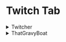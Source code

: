 # Twitch Tab <br>

<details>
  <summary> Twitcher </summary>
  
  Require [twitcher mod](https://www.curseforge.com/minecraft/mc-mods/twitcher) to use <br>
  ![chat image](/assets/twitch_tab.png "twitch tab")
  
</details>
  
<details>
  <summary> ThatGravyBoat </summary>
  
  Require ThatGravyBoat's Twitch Mod to use
  ![chat image](/assets/Gravy_tab.png "twitch tab") <br>
  Emotes from ThatGravyBoat's Hychat Mod
  
</details>
